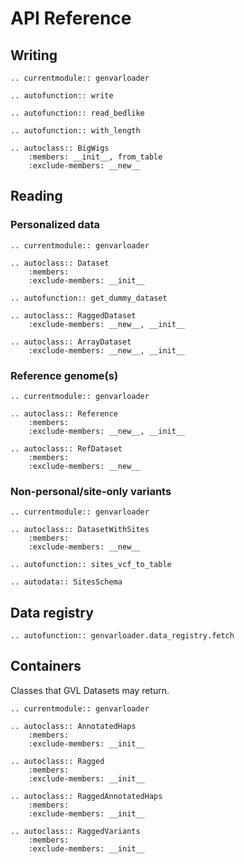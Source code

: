 # API Reference

## Writing

```{eval-rst}
.. currentmodule:: genvarloader

.. autofunction:: write

.. autofunction:: read_bedlike

.. autofunction:: with_length

.. autoclass:: BigWigs
    :members: __init__, from_table
    :exclude-members: __new__
```

## Reading

### Personalized data

```{eval-rst}
.. currentmodule:: genvarloader

.. autoclass:: Dataset
    :members:
    :exclude-members: __init__

.. autofunction:: get_dummy_dataset

.. autoclass:: RaggedDataset
    :exclude-members: __new__, __init__

.. autoclass:: ArrayDataset
    :exclude-members: __new__, __init__
```

### Reference genome(s)

```{eval-rst}
.. currentmodule:: genvarloader

.. autoclass:: Reference
    :members:
    :exclude-members: __new__, __init__

.. autoclass:: RefDataset
    :members:
    :exclude-members: __new__
```

### Non-personal/site-only variants

```{eval-rst}
.. currentmodule:: genvarloader

.. autoclass:: DatasetWithSites
    :members:
    :exclude-members: __new__

.. autofunction:: sites_vcf_to_table

.. autodata:: SitesSchema
```

## Data registry

```{eval-rst}
.. autofunction:: genvarloader.data_registry.fetch
```

## Containers

Classes that GVL Datasets may return.

```{eval-rst}
.. currentmodule:: genvarloader

.. autoclass:: AnnotatedHaps
    :members:
    :exclude-members: __init__

.. autoclass:: Ragged
    :members:
    :exclude-members: __init__

.. autoclass:: RaggedAnnotatedHaps
    :members:
    :exclude-members: __init__

.. autoclass:: RaggedVariants
    :members:
    :exclude-members: __init__
```